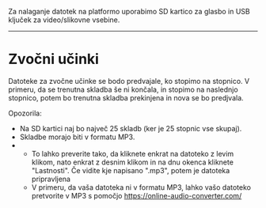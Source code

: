 Za nalaganje datotek na platformo uporabimo SD kartico za glasbo in USB ključek za video/slikovne vsebine.
***

# Zvočni učinki
Datoteke za zvočne učinke se bodo predvajale, ko stopimo na stopnico. V primeru, da se trenutna skladba še ni končala, in stopimo na naslednjo stopnico, potem bo trenutna skladba prekinjena in nova se bo predjvala.

Opozorila:
- Na SD kartici naj bo največ 25 skladb (ker je 25 stopnic vse skupaj).
- Skladbe morajo biti v formatu MP3.
- - To lahko preverite tako, da kliknete enkrat na datoteko z levim klikom, nato enkrat z desnim klikom in na dnu okenca kliknete "Lastnosti". Če vidite kje napisano ".mp3", potem je datoteka pripravljena
  - V primeru, da vaša datoteka ni v formatu MP3, lahko vašo datoteko pretvorite v MP3 s pomočjo https://online-audio-converter.com/
